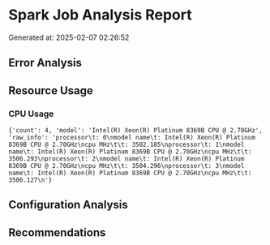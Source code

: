 # Spark Job Analysis Report
Generated at: 2025-02-07 02:26:52

## Error Analysis

## Resource Usage

### CPU Usage
```
{'count': 4, 'model': 'Intel(R) Xeon(R) Platinum 8369B CPU @ 2.70GHz', 'raw_info': 'processor\t: 0\nmodel name\t: Intel(R) Xeon(R) Platinum 8369B CPU @ 2.70GHz\ncpu MHz\t\t: 3502.185\nprocessor\t: 1\nmodel name\t: Intel(R) Xeon(R) Platinum 8369B CPU @ 2.70GHz\ncpu MHz\t\t: 3506.293\nprocessor\t: 2\nmodel name\t: Intel(R) Xeon(R) Platinum 8369B CPU @ 2.70GHz\ncpu MHz\t\t: 3504.296\nprocessor\t: 3\nmodel name\t: Intel(R) Xeon(R) Platinum 8369B CPU @ 2.70GHz\ncpu MHz\t\t: 3506.127\n'}
```

## Configuration Analysis

## Recommendations